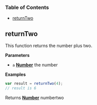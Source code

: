 <!-- Generated by documentation.js. Update this documentation by updating the source code. -->

### Table of Contents

-   [returnTwo](#returntwo)

## returnTwo

This function returns the number plus two.

**Parameters**

-   `a` **[Number](https://developer.mozilla.org/en-US/docs/Web/JavaScript/Reference/Global_Objects/Number)** the number

**Examples**

```javascript
var result = returnTwo(4);
// result is 6
```

Returns **[Number](https://developer.mozilla.org/en-US/docs/Web/JavaScript/Reference/Global_Objects/Number)** numbertwo
